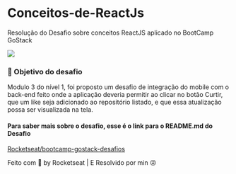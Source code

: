 # Conceitos-de-ReactJs
Resolução do Desafio sobre conceitos ReactJS aplicado no BootCamp GoStack
<div>
    <article>
<a target="_blank" rel="noopener noreferrer" href="/Rocketseat/bootcamp-gostack-desafios/blob/master/desafio-conceitos-nodejs/assets/nodejs-example.png"><img src="https://camo.githubusercontent.com/d25397e9df01fe7882dcc1cbc96bdf052ffd7d0c/68747470733a2f2f73746f726167652e676f6f676c65617069732e636f6d2f676f6c64656e2d77696e642f626f6f7463616d702d676f737461636b2f6865616465722d6465736166696f732e706e67" style="max-width:100%;"></a>
</p>
<h3>🚀 Objetivo do desafio</h3>
<p> Modulo 3 do nível 1, foi proposto um desafio de integração do mobile com o back-end feito onde a aplicação deveria permitir ao clicar no botão Curtir, que um like seja adicionado ao repositório listado, e que essa atualização possa ser visualizada na tela.</p>

<h4> Para saber mais sobre o desafio, esse é o link para o README.md do Desafio </h4>

<a href="https://github.com/Rocketseat/bootcamp-gostack-desafios/tree/master/desafio-conceitos-react-native">Rocketseat/bootcamp-gostack-desafios</a>


<p>Feito com <g-emoji class="g-emoji" alias="purple_heart" fallback-src="https://github.githubassets.com/images/icons/emoji/unicode/1f49c.png">💜</g-emoji> by Rocketseat | E Resolvido por min 😜 </p>
</article>
      </div>
